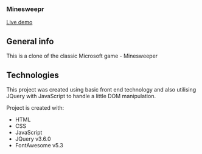 <h3>Minesweepr</h3>

[Live demo](https://okidokitokiloki.github.io/minesweepr/)

## General info
This is a clone of the classic Microsoft game - Minesweeper
	
## Technologies
This project was created using basic front end technology and also utilising JQuery with JavaScript to handle a little DOM manipulation.

Project is created with:
* HTML
* CSS
* JavaScript
* JQuery v3.6.0
* FontAwesome v5.3
